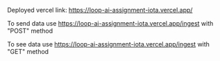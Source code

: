 Deployed vercel link: https://loop-ai-assignment-iota.vercel.app/

To send data use https://loop-ai-assignment-iota.vercel.app/ingest with "POST" method

To see data use https://loop-ai-assignment-iota.vercel.app/ingest with "GET" method
